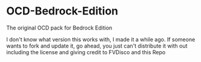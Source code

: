 # OCD-Bedrock-Edition
The original OCD pack for Bedrock Edition

I don't know what version this works with, I made it a while ago. If someone wants to fork and update it, go ahead, you just can't distribute it with out including the license and giving credit to FVDisco and this Repo

